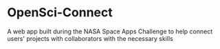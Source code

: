 # OpenSci-Connect
A web app built during the NASA Space Apps Challenge to help connect users' projects with collaborators with the necessary skills

